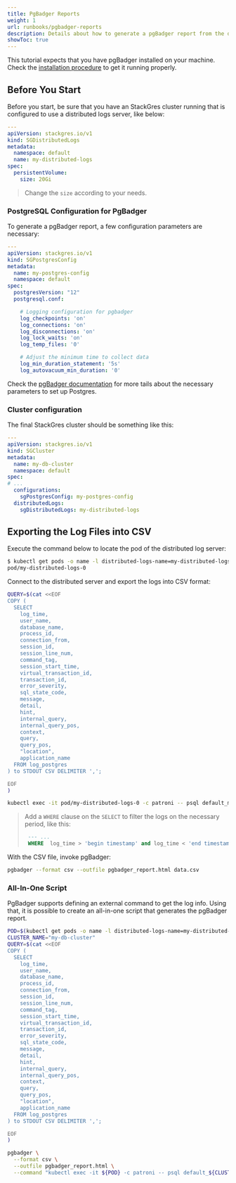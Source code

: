 ```yaml
---
title: PgBadger Reports
weight: 1
url: runbooks/pgbadger-reports
description: Details about how to generate a pgBadger report from the distributed logs server.
showToc: true
---
```


This tutorial expects that you have pgBadger installed on your machine.
Check the [installation procedure](http://pgbadger.darold.net/documentation.html#INSTALLATION) to get it running properly.

## Before You Start

Before you start, be sure that you have an StackGres cluster running that is configured to use a distributed logs server, like below:

```yaml
---
apiVersion: stackgres.io/v1
kind: SGDistributedLogs
metadata:
  namespace: default
  name: my-distributed-logs
spec:
  persistentVolume:
    size: 20Gi
```
> Change the `size` according to your needs.


### PostgreSQL Configuration for PgBadger

To generate a pgBadger report, a few configuration parameters are necessary:

```yaml
---
apiVersion: stackgres.io/v1
kind: SGPostgresConfig
metadata:
  name: my-postgres-config
  namespace: default
spec:
  postgresVersion: "12"
  postgresql.conf:

    # Logging configuration for pgbadger
    log_checkpoints: 'on'
    log_connections: 'on'
    log_disconnections: 'on'
    log_lock_waits: 'on'
    log_temp_files: '0'

    # Adjust the minimum time to collect data
    log_min_duration_statement: '5s'
    log_autovacuum_min_duration: '0'
```

Check the [pgBadger documentation](http://pgbadger.darold.net/documentation.html#POSTGRESQL-CONFIGURATION) for more tails about the necessary parameters to set up Postgres.

### Cluster configuration

The final StackGres cluster should be something like this:

```yaml
---
apiVersion: stackgres.io/v1
kind: SGCluster
metadata:
  name: my-db-cluster
  namespace: default
spec:
# ...
  configurations:
    sgPostgresConfig: my-postgres-config
  distributedLogs: 
    sgDistributedLogs: my-distributed-logs
```

## Exporting the Log Files into CSV

Execute the command below to locate the pod of the distributed log server:

```bash
$ kubectl get pods -o name -l distributed-logs-name=my-distributed-logs 
pod/my-distributed-logs-0
```

Connect to the distributed server and export the logs into CSV format:

```bash
QUERY=$(cat <<EOF
COPY (
  SELECT 
    log_time, 
    user_name,
    database_name,
    process_id,
    connection_from,
    session_id,
    session_line_num,
    command_tag,
    session_start_time,
    virtual_transaction_id,
    transaction_id,
    error_severity,
    sql_state_code,
    message,
    detail,
    hint,
    internal_query,
    internal_query_pos,
    context,
    query,
    query_pos,
    "location",
    application_name 
  FROM log_postgres 
) to STDOUT CSV DELIMITER ',';

EOF
)

kubectl exec -it pod/my-distributed-logs-0 -c patroni -- psql default_my-db-cluster -At -c "${QUERY}" > data.csv
```
> Add a `WHERE` clause on the `SELECT` to filter the logs on the necessary period, like this:
>
> ```sql
>  --- ...
>  WHERE  log_time > 'begin timestamp' and log_time < 'end timestamp'
> ```

With the CSV file, invoke pgBadger:

```bash
pgbadger --format csv --outfile pgbadger_report.html data.csv
```

### All-In-One Script

PgBadger supports defining an external command to get the log info.
Using that, it is possible to create an all-in-one script that generates the pgBadger report.

```bash
POD=$(kubectl get pods -o name -l distributed-logs-name=my-distributed-logs)
CLUSTER_NAME="my-db-cluster"
QUERY=$(cat <<EOF
COPY (
  SELECT 
    log_time, 
    user_name,
    database_name,
    process_id,
    connection_from,
    session_id,
    session_line_num,
    command_tag,
    session_start_time,
    virtual_transaction_id,
    transaction_id,
    error_severity,
    sql_state_code,
    message,
    detail,
    hint,
    internal_query,
    internal_query_pos,
    context,
    query,
    query_pos,
    "location",
    application_name 
  FROM log_postgres 
) to STDOUT CSV DELIMITER ',';

EOF
)

pgbadger \
  --format csv \
  --outfile pgbadger_report.html \
  --command "kubectl exec -it ${POD} -c patroni -- psql default_${CLUSTER_NAME} -At -c \"${QUERY}\""
```
